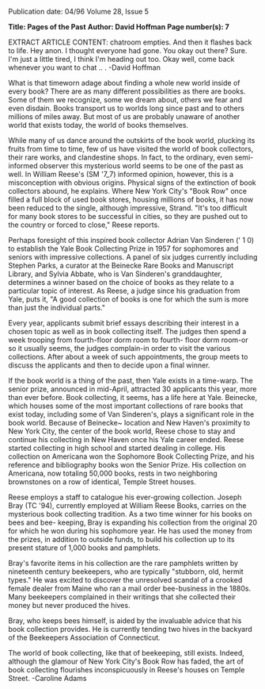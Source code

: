 Publication date: 04/96
Volume 28, Issue 5

**Title: Pages of the Past**
**Author: David Hoffman**
**Page number(s): 7**

EXTRACT ARTICLE CONTENT:
chatroom empties. And then it flashes back 
to life. 
<Courtnee> Hey anon. I thought everyone 
had gone. You okay out there? 
<anon> Sure. I'm just a little tired, I 
think I'm heading out too. 
<Courtnee> Okay well, come back 
whenever you want to chat .. . 
-David Hoffman


What is that timeworn adage about 
finding a whole new world inside of every 
book? There are as many different 
possibilities as there are books. Some of 
them we recognize, some we dream about, 
others we fear and even disdain. Books 
transport us to worlds long since past and 
to others millions of miles away. But most 
of us are probably unaware of another 
world that exists today, the world of books 
themselves. 


While many of us dance around the 
outskirts of the book world, plucking its 
fruits from time to time, few of us have 
visited the world of book collectors, their 
rare works, and clandestine shops. In fact, 
to the ordinary, even semi-informed 
observer this mysterious world seems to be 
one of the past as well. In William Reese's 
(SM '7_7) informed opinion, however, this 
is a misconception with obvious origins. 
Physical signs of the extinction of 
book collectors abound, he explains. 
Where New York City's "Book Row" once 
filled a full block of used book stores, 
housing millions of books, it has now 
been reduced to the single, although 
impressive, Strand. "It's too difficult for 
many book stores to be successful in cities, 
so they are pushed out to the country or 
forced to close," Reese reports. 


Perhaps foresight of this inspired book 
collector Adrian Van Sinderen (' 1 0) to 
establish the Yale Book Collecting Prize in 
1957 for sophomores and seniors with 
impressive collections. A panel of six 
judges currently including Stephen Parks, 
a curator at the Beinecke Rare Books and 
Manuscript Library, and Sylvia Abbate, 
who is Van Sinderen's granddaughter, 
determines a winner based on the choice 
of books as they relate to a particular topic 
of interest. As Reese, a judge since his 
graduation from Yale, puts it, "A good 
collection of books is one for which the 
sum is more than just the individual 
parts." 


Every year, applicants submit brief 
essays describing their interest in a chosen 
topic as well as in book collecting itself. 
The judges then spend a week trooping 
from fourth-floor dorm room to fourth-
floor dorm room-or so it usually seems, 
the judges complain-in order to visit the 
various collections. After about a week of 
such appointments, the group meets to 
discuss the applicants and then to decide 
upon a final winner. 


If the book world is a thing of the 
past, then Yale exists in a time-warp. The 
senior prize, announced in mid-April, 
attracted 30 applicants this year, more 
than ever before. Book collecting, it 
seems, has a life here at Yale. Beinecke, 
which houses some of the most important 
collections of rare books that exist today, 
including some of Van Sinderen's, plays a 
significant role in the book world. 
Because of 
Beinecke~ 
location 
and 
New 
Haven's proximity to 
New York City, the 
center of the book world, 
Reese chose to stay and 
continue his collecting in New 
Haven once his Yale career 
ended. Reese started collecting in high 
school and started dealing in college. His 
collection on Americana won the 
Sophomore Book Collecting Prize, and his 
reference and bibliography books won the 
Senior Prize. His collection on Americana, 
now totaling 50,000 books, rests in two 
neighboring brownstones on a row of 
identical, Temple Street houses. 


Reese employs a staff to catalogue 
his ever-growing collection. Joseph Bray 
(TC '94), currently employed at William 
Reese Books, carries on the mysterious 
book collecting tradition. As a two time 
winner for his books on bees and bee-
keeping, Bray is expanding his collection 
from the original 20 for which he won 
during his sophomore year. He has used 
the money from the prizes, in addition to 
outside funds, to build his collection up 
to its present stature of 1,000 books and 
pamphlets. 


Bray's favorite items in his collection 
are the rare pamphlets written by 
nineteenth century beekeepers, who are 
typically "stubborn, old, hermit types." 
He was excited to discover the unresolved 
scandal of a crooked female dealer from 
Maine who ran a mail order bee-business 
in 
the 
1880s. 
Many beekeepers 
complained in their writings that she 
collected their money but never produced 
the hives. 


Bray, who keeps bees himself, is aided 
by the invaluable advice that his book 
collection provides. He is currently 
tending two hives in the backyard of the 
Beekeepers Association of Connecticut. 


The world of book collecting, like that 
of beekeeping, still exists. Indeed, 
although the glamour of New York City's 
Book Row has faded, the art of book 
collecting flourishes inconspicuously in 
Reese's houses on Temple Street. 
-Caroline Adams